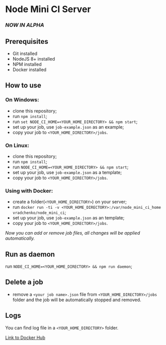 # Node Mini CI Server

### *NOW IN ALPHA*

## Prerequisites
* Git installed
* NodeJS 8+ installed
* NPM installed
* Docker installed

## How to use

  ### On Windows:
  - clone this repository;
  - run `npm install`;
  - run `set NODE_CI_HOME=<YOUR_HOME_DIRECTORY> && npm start`;
  - set up your job, use `job-example.json` as an example;
  - copy your job to `<YOUR_HOME_DIRECTORY>/jobs`.
  
  ### On Linux:
  - clone this repository;
  - run `npm install`;
  - run `NODE_CI_HOME=<YOUR_HOME_DIRECTORY> && npm start`;
  - set up your job, use `job-example.json` as a template;
  - copy your job to `<YOUR_HOME_DIRECTORY>/jobs`.

  ### Using with Docker:
  - create a folder(`<YOUR_HOME_DIRECTORY>`) on your server;
  - run `docker run -ti -v <YOUR_HOME_DIRECTORY>:/var/node_mini_ci_home vradchenko/node_mini_ci`;
  - set up your job, use `job-example.json` as an template;
  - copy your job to `<YOUR_HOME_DIRECTORY>/jobs`.

*Now you can add or remove job files, all changes will be applied automatically.*

## Run as daemon
run `NODE_CI_HOME=<YOUR_HOME_DIRECTORY> && npm run daemon`;

## Delete a job
 - remove a `<your job name>.json` file from `<YOUR_HOME_DIRECTORY>/jobs` folder and the job will be automatically stopped and removed.
 
## Logs
You can find log file in a `<YOUR_HOME_DIRECTORY>` folder.

[Link to Docker Hub](https://hub.docker.com/r/vradchenko/node_mini_ci/)
